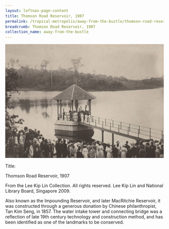 ```yaml
---
layout: leftnav-page-content
title: Thomson Road Reservoir, 1907
permalink: /tropical-metropolis/away-from-the-bustle/thomson-road-reservoir-1907/
breadcrumb: Thomson Road Reservoir, 1907
collection_name: away-from-the-bustle
---
```


![Thomson Road Reservoir, 1907](/images/Sub3-6.jpg)
<div class="custom-caption style-two">
<div><p>Title:</p><p>Thomson Road Reservoir, 1907</p></div>
<div>From the Lee Kip Lin Collection. All rights reserved. Lee Kip Lin and National Library Board, Singapore 2009.</div>
</div>

Also known as the Impounding Reservoir, and later MacRitchie Reservoir, it was constructed through a generous donation by Chinese philanthropist, Tan Kim Seng, in 1857. The water intake tower and connecting bridge was a reflection of late 19th century technology and construction method, and has been identified as one of the landmarks to be conserved. 

 
